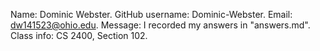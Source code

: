 Name: Dominic Webster.
GitHub username: Dominic-Webster.
Email: dw141523@ohio.edu. 
Message: I recorded my answers in "answers.md".
Class info: CS 2400, Section 102.
